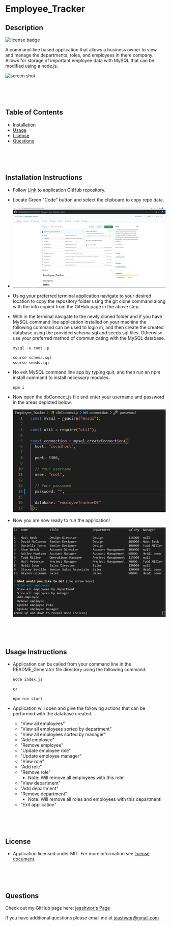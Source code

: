 # Employee_Tracker

## Description
![license badge](https://img.shields.io/badge/license-MIT-brightgreen)
  
A command-line based application that allows a business owner to view and manage the departments, roles, and employees in there company.  Allows for storage of important employee data with MySQL that can be modified using a node.js.
  
![screen shot](./assets/demo.gif)

<br>
<br>
<br>
  
## Table of Contents
  
* [Installation](installation-instructions)  
* [Usage](#usage-instructions)  
* [License](#license)  
* [Questions](#questions)

<br>
<br>
<br>
  
## Installation Instructions

* Follow [Link](https://github.com/jeashwor/Employee_Tracker) to application GitHub repository.

* Locate Green "Code" button and select the clipboard to copy repo data.

* ![GitHub Page](./assets/gitHubPageScrShot.png)

* Using your preferred terminal application navigate to your desired location to copy the repository folder using the git clone command along with the info copied from the GitHub page in the above step.

*  With in the terminal navigate to the newly cloned folder and if you have MySQL command line application installed on your machine the following command can be used to login in, and then create the created database using the provided schema.sql and seeds.sql files.  Otherwise use your preferred method of communicating with the MySQL database.

    ```
    mysql -u root -p
    ```
    ```
    source schema.sql
    source seeds.sql
    ```


*  No exit MySQL command line app by typing quit, and then run an npm install command to install necessary modules.

    ```
    npm i
    ```

* Now open the dbConnect.js file and enter your username and password in the areas depicted below.

    ![MySQL Password](./assets/changePW.png)

* Now you are now ready to run the application!

    ![screen shot](./assets/mainScrShot.png)

<br>
<br>
<br>

## Usage Instructions

* Application can be called from your command line in the README_Generator file directory using the following command:

    ```
    node index.js
    ```
    or
    ```
    npm run start
    ```

* Application will open and give the following actions that can be performed with the database created. 

    *  "View all employees"
    *  "View all employees sorted by department"
    *  "View all employees sorted by manager"
    *  "Add employee"
    *  "Remove employee"
    *  "Update employee role"
    *  "Update employee manager"
    *  "View role"
    *  "Add role"
    *  "Remove role"
        *  Note: Will remove all employees with this role!
    *  "View department"
    *  "Add department"
    *  "Remove department"
        *  Note: Will remove all roles and employees with this department!
    *  "Exit application"

<br>
<br>
<br>

## License

* Application licensed under MIT.  For more information see [license document](./utils/license.md).
  
<br>
<br>
<br>

## Questions

Check out my GitHub page here:  [jeashwor's Page](https://github.com/jeashwor)

If you have additional questions please email me at jeashwor@gmail.com
